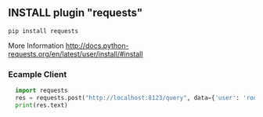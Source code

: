 ## INSTALL plugin "requests" 
``` pip install requests ```

More Information
http://docs.python-requests.org/en/latest/user/install/#install

### Ecample Client
```py
  import requests
  res = requests.post("http://localhost:8123/query", data={'user': 'root', 'pass': '', 'db': 'test','query':'select table person'})
  print(res.text)
```
